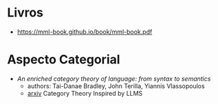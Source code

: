 
# Livros

* https://mml-book.github.io/book/mml-book.pdf

# Aspecto Categorial
* *An enriched category theory of language: from syntax to semantics*
    * authors: Tai-Danae Bradley, John Terilla, Yiannis Vlassopoulos
    * [arxiv]() Category Theory Inspired by LLMS
